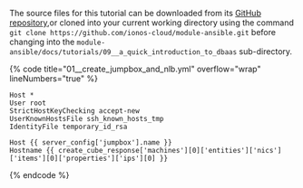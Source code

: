 The source files for this tutorial can be downloaded from its [GitHub repository](https://github.com/ionos-cloud/module-ansible/tree/master/docs/),or cloned into your current working directory using the command `git clone https://github.com/ionos-cloud/module-ansible.git` before changing into the `module-ansible/docs/tutorials/09__a_quick_introduction_to_dbaas` sub-directory.

{% code title="01__create_jumpbox_and_nlb.yml" overflow="wrap" lineNumbers="true" %}
```j2
Host *
User root
StrictHostKeyChecking accept-new
UserKnownHostsFile ssh_known_hosts_tmp
IdentityFile temporary_id_rsa

Host {{ server_config['jumpbox'].name }}
Hostname {{ create_cube_response['machines'][0]['entities']['nics']['items'][0]['properties']['ips'][0] }}

```
{% endcode %}